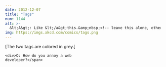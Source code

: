 ```yaml
---
date: 2012-12-07
title: "Tags"
num: 1144
alt: >-
  &lt;A&gt;: Like &lt;/a&gt;this.&amp;nbsp;<!-- leave this alone, otherwise your browser will try its hardest to parse it, and it will break -->
img: https://imgs.xkcd.com/comics/tags.png
---
```

[The two tags are colored in grey.]

<code>&lt;div&gt;Q: How do you annoy a web developer?&lt;/span&gt;</code><!-- leave this alone, otherwise your browser will try its hardest to parse it, and it will break -->